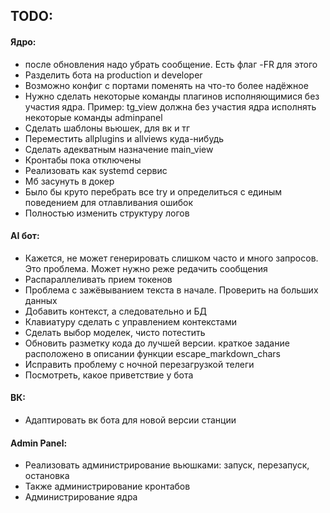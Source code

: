 ## TODO:
#### Ядро:
- после обновления надо убрать сообщение. Есть флаг -FR для этого
- Разделить бота на production и developer
- Возможно конфиг с портами поменять на что-то более надёжное
- Нужно сделать некоторые команды плагинов исполняющимися без участия ядра. 
  Пример: tg_view должна без участия ядра исполнять некоторые команды adminpanel
- Сделать шаблоны вьюшек, для вк и тг
- Переместить allplugins и allviews куда-нибудь
- Сделать адекватным назначение main_view
- Кронтабы пока отключены
- Реализовать как systemd сервис
- Мб засунуть в докер
- Было бы круто перебрать все try и определиться с единым поведением для отлавливания ошибок
- Полностью изменить структуру логов
#### AI бот:
- Кажется, не может генерировать слишком часто и много запросов. Это проблема. Может нужно реже редачить сообщения
- Распараллеливать прием токенов
- Проблема с зажёвыванием текста в начале. Проверить на больших данных
- Добавить контекст, а следовательно и БД
- Клавиатуру сделать с управлением контекстами
- Сделать выбор моделек, чисто потестить
- Обновить разметку кода до лучшей версии. краткое задание расположено в описании функции escape_markdown_chars
- Исправить проблему с ночной перезагрузкой телеги
- Посмотреть, какое приветствие у бота
#### ВК:
- Адаптировать вк бота для новой версии станции
#### Admin Panel:
- Реализовать администрирование вьюшками: запуск, перезапуск, остановка
- Также администрирование кронтабов
- Администрирование ядра